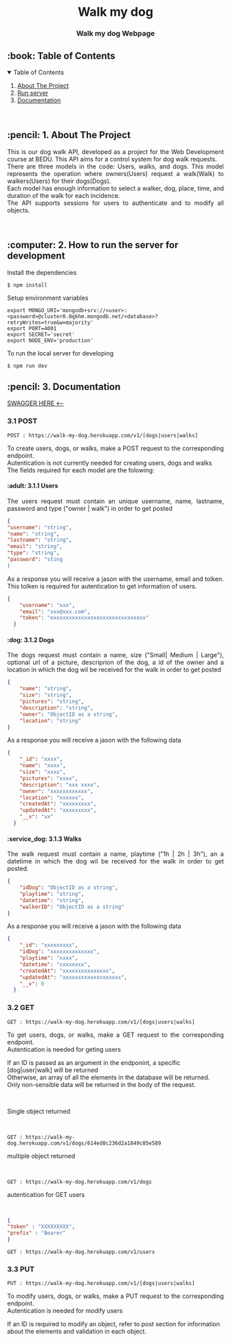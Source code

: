 <h1 align="center"> Walk my dog </h1>
<h3 align="center"> Walk my dog Webpage </h3>

<!-- TABLE OF CONTENTS -->
<h2 id="table-of-contents"> :book: Table of Contents</h2>

<details open="open">
  <summary>Table of Contents</summary>
  <ol>
    <li><a href="#about-the-project"> About The Project</a></li>
    <li><a href="#run-server"> Run server</a></li>
    <li><a href="#documentation"> Documentation</a></li>
  </ol>
  
  <br>

<!-- ABOUT THE PROJECT -->
<h2 id="about-the-project"> :pencil:  1. About The Project</h2>

<p align="justify"> 
This is our dog walk API, developed as a project for the Web Development course at BEDU. This API aims for a control system for dog walk requests.
<br>There are three models in the code: Users, walks, and dogs. This model represents the operation where owners(Users) request a walk(Walk) to walkers(Users) for their dogs(Dogs).<br>
Each model has enough information to select a walker, dog, place, time, and duration of the walk for each incidence.<br>
The API supports sessions for users to authenticate and to modify all objects.
</p><br>
  

<!-- RUN SEVER -->
<h2 id="run-sever"> :computer:  2. How to run the server for development</h2>

<p align="justify"> 
Install the dependencies
</p>

```
$ npm install
```

<p align="justify"> 
Setup environment variables
</p>

```
export MONGO_URI='mongodb+srv://<user>:<password>@cluster0.0qkhm.mongodb.net/<database>?retryWrites=true&w=majority'
export PORT=4001
export SECRET='secret'
export NODE_ENV='production'
```

<p align="justify"> 
To run the local server for developing
</p>

```
$ npm run dev
```

<!-- Documentation -->
<h2 id="Documentation"> :pencil:  3. Documentation</h2>

<a id="Swagger" href="https://app.swaggerhub.com/apis-docs/Cafaggi/walk-my-dog/1#/" > SWAGGER HERE <-- </a>

<h3 id="POST">  3.1 POST</h3>

```
POST : https://walk-my-dog.herokuapp.com/v1/[dogs|users|walks]
```
<p align="justify"> 
To create users, dogs, or walks, make a POST request to the corresponding endpoint. <br>
Autentication is not currently needed for creating users, dogs and walks <br>
The fields required for each model are the folowing:
</p>
 
<h4 id="users"> :adult: 3.1.1 Users</h4>

<p align="justify"> 
The users request must contain an unique username, name, lastname, password and type ("owner | walk") in order to get posted
</p>

```json
{
"username": "string",  
"name": "string",   
"lastname": "string", 
"email": "string", 
"type": "string",
"password": "sting
}

```

<p align="justify"> 
As a response you will receive a jason with the username, email and tolken. This tolken is required for autentication to get information of users. 
</p>

```json
{
    "username": "xxx",
    "email": "xxx@xxx.com",
    "token": "exxxxxxxxxxxxxxxxxxxxxxxxxxxxxx"
  }
```

<h4 id="dogs"> :dog: 3.1.2 Dogs</h4>

<p align="justify"> 
The dogs request must contain a name, size ("Small| Medium | Large"), optional url of a picture, descriprion of the dog, a id of the owner and a location in which the dog wil be received for the walk in order to get posted
</p>

```json
{
    "name": "string",
    "size": "string",
    "pictures": "string",
    "description": "string",
    "owner": "ObjectID as a string",
    "location": "string"
}

```

<p align="justify"> 
As a response you will receive a jason with the following data
</p>

```json
{
    "_id": "xxxx",
    "name": "xxxx",
    "size": "xxxx",
    "pictures": "xxxx",
    "description": "xxx xxxx",
    "owner": "xxxxxxxxxxxx",
    "location": "xxxxxx",
    "createdAt": "xxxxxxxxx",
    "updatedAt": "xxxxxxxxx",
    "__v": "xx"
  }
```

<h4 id="walks"> :service_dog: 3.1.3 Walks</h4>

<p align="justify"> 
The walk request must contain a name, playtime ("1h | 2h | 3h"), an a datetime in which the dog wil be received for the walk in order to get posted.
</p>

```json
{
    "idDog": "ObjectID as a string",
    "playtime": "string",
    "datetime": "string",
    "walkerID": "ObjectID as a string"
}

```

<p align="justify"> 
As a response you will receive a jason with the following data
</p>

```json
{
    "_id": "xxxxxxxxx",
    "idDog": "xxxxxxxxxxxxxx",
    "playtime": "xxxx",
    "datetime": "xxxxxxxx",
    "createdAt": "xxxxxxxxxxxxxxx",
    "updatedAt": "xxxxxxxxxxxxxxxxxxx",
    "__v": 0
  }
```


<h3 id="GET">  3.2 GET</h3>

```
GET : https://walk-my-dog.herokuapp.com/v1/[dogs|users|walks]
```
<p align="justify"> 
To get users, dogs, or walks, make a GET request to the corresponding endpoint. <br>
Autentication is needed for geting users <br>

If an ID is passed as an argument in the endponint, a specific [dog|user|walk] will be returned<br>
Otherwise, an array of all the elements in the database will be returned. Only non-sensible data will be returned in the body of the request. 
</p> <br>

<p> Single object returned</p> <br>

```
GET : https://walk-my-dog.herokuapp.com/v1/dogs/614ed8c236d2a1849c05e589
```

<p> multiple object returned</p> <br>

```
GET : https://walk-my-dog.herokuapp.com/v1/dogs
```
<p> autentication for GET users</p> <br>

```json
{
"token" : "XXXXXXXXX",
"prefix" : "Bearer"
}
```

```
GET : https://walk-my-dog.herokuapp.com/v1/users
```

<h3 id="PUT">  3.3 PUT</h3>

```
PUT : https://walk-my-dog.herokuapp.com/v1/[dogs|users|walks]
```
<p align="justify"> 
To modify users, dogs, or walks, make a PUT request to the corresponding endpoint. <br>
Autentication is needed for modify users <br>

If an ID is required to modify an object, refer to post section for information about the elements and validation in each object. 
</p> <br>

